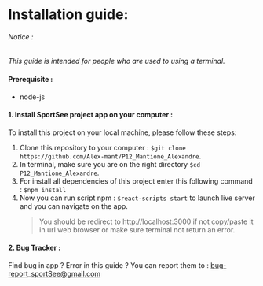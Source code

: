 # Installation guide:

###### Notice :
*This guide is intended for people who are used to using a terminal.*

#### Prerequisite :
- node-js

#### 1. Install SportSee project app on your computer :

To install this project on your local machine, please follow these steps:

1. Clone this repository to your computer : ```$git clone https://github.com/Alex-mant/P12_Mantione_Alexandre```.
2. In terminal, make sure you are on the right directory ```$cd P12_Mantione_Alexandre```.
3. For install all dependencies of this project enter this following command : ```$npm install```
4. Now you can run script npm : ```$react-scripts start``` to launch live server and you can navigate on the app. 
    > You should be redirect to http://localhost:3000 if not copy/paste it in url web browser or make sure terminal not return an error.

#### 2. Bug Tracker :
Find bug in app ? Error in this guide ? You can report them to : bug-report_sportSee@gmail.com

